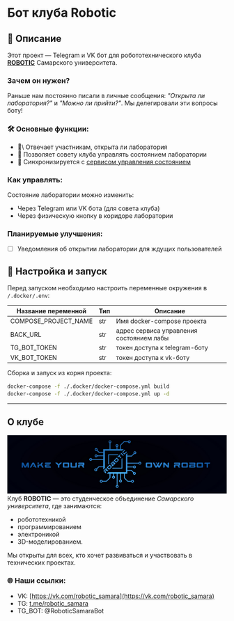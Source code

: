 # Бот клуба Robotic
## 📝 Описание

Этот проект — Telegram и VK бот для робототехнического клуба **[ROBOTIC](https://vk.com/robotic_samara)** Самарского университета.

### Зачем он нужен?
Раньше нам постоянно писали в личные сообщения: *"Открыта ли лаборатория?"* и *"Можно ли прийти?"*. Мы делегировали эти вопросы боту!

### 🛠️ Основные функции:
- 📡\ Отвечает участникам, открыта ли лаборатория
- 🔧 Позволяет совету клуба управлять состоянием лаборатории
- 🔄 Синхронизируется с [сервисом управления состоянием](https://github.com/Sapdotten/laba_back)

### Как управлять:
Состояние лаборатории можно изменить:
- Через Telegram или VK бота (для совета клуба)
- Через физическую кнопку в коридоре лаборатории


### Планируемые улучшения:
- [ ] Уведомления об открытии лаборатории для ждущих пользователей

## 🚀 Настройка и запуск
Перед запуском необходимо настроить переменные окружения в `/.docker/.env`:

| Название переменной  | Тип | Описание                                |
|----------------------|-----|-----------------------------------------|
| COMPOSE_PROJECT_NAME | str | Имя docker-compose проекта              | 
| BACK_URL             | str | адрес сервиса управления состоянием лабы | 
| TG_BOT_TOKEN         | str | токен доступа к telegram-боту           | 
| VK_BOT_TOKEN         | str | токен доступа к vk-боту                 | 

Сборка и запуск из корня проекта:
```bash
docker-compose -f ./.docker/docker-compose.yml build
docker-compose -f ./.docker/docker-compose.yml up -d
```

-------------
## О клубе
![alt text](robo_logo.png)
Клуб **ROBOTIC** — это студенческое объединение *Самарского университета*, где занимаются:
- робототехникой
- программированием
- электроникой 
- 3D-моделированием. 

Мы открыты для всех, кто хочет развиваться и участвовать в технических проектах.

### 🌐 Наши ссылки:
- VK: [https://vk.com/robotic_samara](https://vk.com/robotic_samara)
- TG: [t.me/robotic_samara](t.me/robotic_samara)
- TG_BOT: @RoboticSamaraBot


